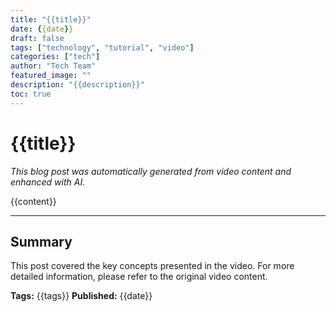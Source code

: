 ```yaml
---
title: "{{title}}"
date: {{date}}
draft: false
tags: ["technology", "tutorial", "video"]
categories: ["tech"]
author: "Tech Team"
featured_image: ""
description: "{{description}}"
toc: true
---
```


# {{title}}

*This blog post was automatically generated from video content and enhanced with AI.*

{{content}}

---

## Summary

This post covered the key concepts presented in the video. For more detailed information, please refer to the original video content.

**Tags:** {{tags}}
**Published:** {{date}}